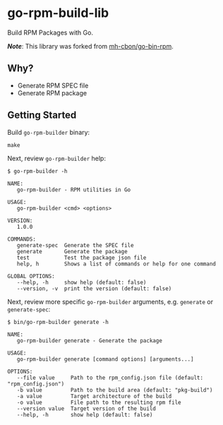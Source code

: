 # go-rpm-build-lib

Build RPM Packages with Go.

***Note***: This library was forked from [mh-cbon/go-bin-rpm](https://github.com/mh-cbon/go-bin-rpm).

## Why?

* Generate RPM SPEC file
* Generate RPM package

## Getting Started

Build `go-rpm-builder` binary:

```
make
```

Next, review `go-rpm-builder` help:

```
$ go-rpm-builder -h

NAME:
   go-rpm-builder - RPM utilities in Go

USAGE:
   go-rpm-builder <cmd> <options>

VERSION:
   1.0.0

COMMANDS:
   generate-spec  Generate the SPEC file
   generate       Generate the package
   test           Test the package json file
   help, h        Shows a list of commands or help for one command

GLOBAL OPTIONS:
   --help, -h     show help (default: false)
   --version, -v  print the version (default: false)
```

Next, review more specific `go-rpm-builder` arguments, e.g.
`generate` or `generate-spec`:

```
$ bin/go-rpm-builder generate -h

NAME:
   go-rpm-builder generate - Generate the package

USAGE:
   go-rpm-builder generate [command options] [arguments...]

OPTIONS:
   --file value     Path to the rpm_config.json file (default: "rpm_config.json")
   -b value         Path to the build area (default: "pkg-build")
   -a value         Target architecture of the build
   -o value         File path to the resulting rpm file
   --version value  Target version of the build
   --help, -h       show help (default: false)
```
